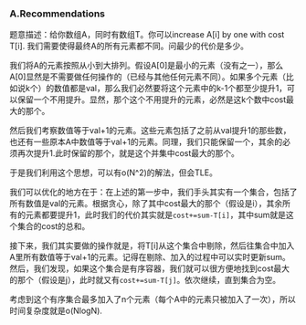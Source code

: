 ### A.Recommendations

题意描述：给你数组A，同时有数组T。你可以increase A[i] by one with cost T[i]. 我们需要使得最终A的所有元素都不同。问最少的代价是多少。

我们将A的元素按照从小到大排列。假设A[0]是最小的元素（没有之一），那么A[0]显然是不需要做任何操作的（已经与其他任何元素不同）。如果多个元素（比如说k个）的数值都是val，那么我们必然要将这个元素中的k-1个都至少提升1，可以保留一个不用提升。显然，那个这个不用提升的元素，必然是这k个数中cost最大的那个。

然后我们考察数值等于val+1的元素。这些元素包括了之前从val提升1的那些数，也还有一些原本A中数值等于val+1的元素。同理，我们只能保留一个，其余的必须再次提升1.此时保留的那个，就是这个并集中cost最大的那个。

于是我们利用这个思想，可以有o(N^2)的解法，但会TLE。

我们可以优化的地方在于：在上述的第一步中，我们手头其实有一个集合，包括了所有数值是val的元素。根据贪心，除了其中cost最大的那个（假设是i），其余所有的元素都要提升1，此时我们的代价其实就是```cost+=sum-T[i]```，其中sum就是这个集合的cost的总和。

接下来，我们其实要做的操作就是，将T[i]从这个集合中剔除，然后往集合中加入A里所有数值等于val+1的元素。记得在剔除、加入的过程中可以实时更新sum。然后，我们发现，如果这个集合是有序容器，我们就可以很方便地找到cost最大的那个（假设是j），此时就又有```cost+=sum-T[j]```。依次继续，直到集合为空。

考虑到这个有序集合最多加入了n个元素（每个A中的元素只被加入了一次），所以时间复杂度就是o(NlogN).

